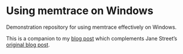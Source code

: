 # Using memtrace on Windows

Demonstration repository for using memtrace effectively on Windows.

This is a companion to my [blog post](http://www.dra27.uk/blog/platform/2020/10/08/windows-memtrace.html) which complements Jane Street’s [original blog post](https://blog.janestreet.com/finding-memory-leaks-with-memtrace/).
